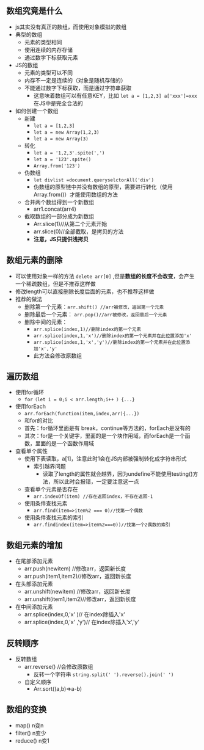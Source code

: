 ## 数组究竟是什么

* js其实没有真正的数组，而使用对象模拟的数组
* 典型的数组
  * 元素的类型相同
  * 使用连续的内存存储
  * 通过数字下标获取元素
* JS的数组
  * 元素的类型可以不同
  * 内存不一定是连续的（对象是随机存储的）
  * 不能通过数字下标获取，而是通过字符串获取
    * 这意味着数组可以有任意KEY，比如 `let a = [1,2,3] a['xxx']=xxx`在JS中是完全合法的
* 如何创建一个数组
  * 新建
    * `let a = [1,2,3]`
    * `let a = new Array(1,2,3)`
    * `let a = new Array(3)`
  * 转化
    * `let a = '1,2,3'.spite(',')`
    * `let a = '123'.spite()`
    * `Array.from('123')`
  * 伪数组
    * `let divlist =document.queryselctorAll('div')`
    * 伪数组的原型链中并没有数组的原型，需要进行转化（使用Array.from()）才能使用数组的方法
  * 合并两个数组得到一个新数组
    * arr1.concat(arr4)
  * 截取数组的一部分成为新数组
    * Arr.slice(1)//从第二个元素开始
    * arr.slice(0)//全部截取，是拷贝的方法
    * **注意，JS只提供浅拷贝** 

## 数组元素的删除

* 可以使用对象一样的方法 `delete arr[0]` ,但是**数组的长度不会改变**，会产生一个稀疏数组，但是不推荐这样做
* 修改length可以直接删除长度后面的元素，也不推荐这样做
* 推荐的做法
  * 删除第一个元素：`arr.shift() //arr被修改，返回第一个元素`
  * 删除最后一个元素： `arr.pop()//arr被修改，返回最后一个元素`
  * 删除中间的元素：
    *  `arr.splice(index,1)//删除index的第一个元素`
    *  `arr.splice(index,1,'x')//删除index的第一个元素并在此位置添加'x'`
    *  `arr.splice(index,1,'x','y')//删除index的第一个元素并在此位置添加'x','y'`
    * 此方法会修改原数组

## 遍历数组

* 使用for循环
  * `for（let i = 0;i < arr.length;i++ ）{...}`
* 使用forEach
  * `arr.forEach(function(item,index,arr){...})`
  * 和for的对比
  * 首先：for循环里面是有 break，continue等方法的，forEach是没有的
  * 其次：for是一个关键字，里面的是一个块作用域，而forEach是一个函数，里面的是一个函数作用域
* 查看单个属性
  * 使用下表读取，a[1]，注意此时1会在JS内部被强制转化成字符串形式
    * 索引越界问题
      * 读取了length的属性就会越界，因为undefine不能使用testing()方法，所以此时会报错，一定要注意这一点
  * 查看单个元素是否存在
    * `arr.indexOf(item) //存在返回index，不存在返回-1`
  * 使用条件查找元素
    * `arr.find(item=>item%2 === 0)//找第一个偶数`
  * 使用条件查找元素的索引
    * `arr.findindex(item=>item%2===0))//找第一个2偶数的索引`

## 数组元素的增加

* 在尾部添加元素
  * arr.push(newitem) //修改arr，返回新长度
  * arr.push(item1,item2)//修改arr，返回新长度
* 在头部添加元素
  * arr.unshift(newitem) //修改arr，返回新长度
  * arr.unshift(item1,item2)//修改arr，返回新长度
* 在中间添加元素
  * arr.splice(index,0,'x' )// 在index除插入'x'
  * arr.splice(index,0,'x' ,'y')// 在index除插入'x','y'

## 反转顺序

* 反转数组
  * arr.reverse() //会修改原数组
    * 反转一个字符串 `string.split(' ').reverse().join(' ')`
  * 自定义顺序
    * Arr.sort((a,b)=>a-b)

## 数组的变换

* map() n变n
* filter() n变少
* reduce() n变1

